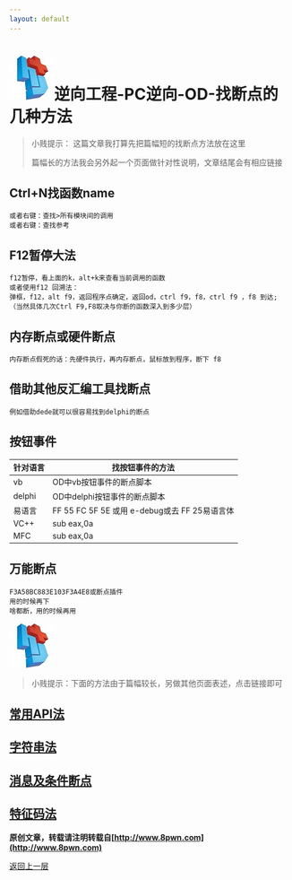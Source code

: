 ```yaml
---
layout: default
---
```

# ![](../img/hj.jpg)逆向工程-PC逆向-OD-找断点的几种方法
>小贱提示： 这篇文章我打算先把篇幅短的找断点方法放在这里
>
>篇幅长的方法我会另外起一个页面做针对性说明，文章结尾会有相应链接

## Ctrl+N找函数name
```
或者右键：查找>所有模块间的调用
或者右键：查找参考
```
## F12暂停大法
```
f12暂停，看上面的k，alt+k来查看当前调用的函数
或者使用f12 回溯法：
弹框，f12，alt f9，返回程序点确定，返回od，ctrl f9，f8，ctrl f9 ，f8 到达;
（当然具体几次Ctrl F9,F8取决与你断的函数深入到多少层）
```
## 内存断点或硬件断点
```
内存断点假死的话：先硬件执行，再内存断点，鼠标放到程序，断下 f8
```
## 借助其他反汇编工具找断点
```
例如借助dede就可以很容易找到delphi的断点
```
## 按钮事件

| 针对语言 | 找按钮事件的方法                              |
| -------- | --------------------------------------------- |
| vb       | OD中vb按钮事件的断点脚本                      |
| delphi   | OD中delphi按钮事件的断点脚本                  |
| 易语言   | FF 55 FC 5F 5E 或用 e-debug或去 FF 25易语言体 |
| VC++     | sub eax,0a                                    |
| MFC      | sub eax,0a                                    |

## 万能断点
```
F3A58BC883E103F3A4E8或断点插件
用的时候再下
啥都断，用的时候再用
```
![](../img/hj.jpg)
> 小贱提示：下面的方法由于篇幅较长，另做其他页面表述，点击链接即可

## [常用API法](apibp)
## [字符串法](stringbp)
## [消息及条件断点](messagebp)
## [特征码法](tezhengmabp)
__原创文章，转载请注明转载自[http://www.8pwn.com](http://www.8pwn.com)__

[返回上一层](./reverse)
